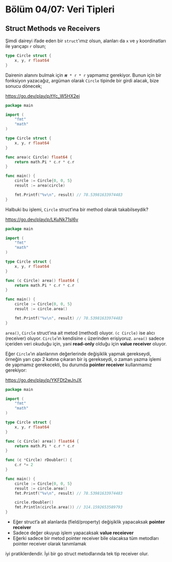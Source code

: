 # Bölüm 04/07: Veri Tipleri

## Struct Methods ve Receivers

Şimdi daireyi ifade eden bir `struct`’ımız olsun, alanları da `x` ve `y`
koordinatları ile yarıçapı `r` olsun;

```go
type Circle struct {
	x, y, r float64
}
```

Dairenin alanını bulmak için `𝞹 * r * r` yapmamız gerekiyor. Bunun için bir
fonksiyon yazacağız, argüman olarak `Circle` tipinde bir girdi alacak, bize
sonucu dönecek;

https://go.dev/play/p/tYc_W5HX2ei

```go
package main

import (
	"fmt"
	"math"
)

type Circle struct {
	x, y, r float64
}

func area(c Circle) float64 {
	return math.Pi * c.r * c.r
}

func main() {
	circle := Circle{0, 0, 5}
	result := area(circle)

	fmt.Printf("%v\n", result) // 78.53981633974483
}
```

Halbuki bu işlemi, `Circle` struct’ına bir method olarak takabilseydik?

https://go.dev/play/p/LKuNk71sl6v

```go
package main

import (
	"fmt"
	"math"
)

type Circle struct {
	x, y, r float64
}

func (c Circle) area() float64 {
	return math.Pi * c.r * c.r
}

func main() {
	circle := Circle{0, 0, 5}
	result := circle.area()

	fmt.Printf("%v\n", result) // 78.53981633974483
}
```

`area()`, `Circle` struct’ına ait metod (method) oluyor. `(c Circle)` ise
alıcı (receiver) oluyor. `Circle`’ın kendisine `c` üzerinden erişiyoruz.
`area()` sadece içeriden veri okuduğu için, yani **read-only** olduğu için
**value receiver** oluyor.

Eğer `Circle`’ın alanlarının değerlerinde değişiklik yapmak gerekseydi,
örneğin yarı çapı 2 katına çıkaran bir iş gerekseydi, o zaman yazma işlemi de
yapmamız gerekecekti, bu durumda **pointer receiver** kullanmamız gerekiyor:

https://go.dev/play/p/YKFDt2wJnJX

```go
package main

import (
	"fmt"
	"math"
)

type Circle struct {
	x, y, r float64
}

func (c Circle) area() float64 {
	return math.Pi * c.r * c.r
}

func (c *Circle) rDoubler() {
	c.r *= 2
}

func main() {
	circle := Circle{0, 0, 5}
	result := circle.area()
	fmt.Printf("%v\n", result) // 78.53981633974483

	circle.rDoubler()
	fmt.Println(circle.area()) // 314.1592653589793
}
```

- Eğer struct’a ait alanlarda (field/property) değişiklik yapacaksak **pointer receiver**
- Sadece değer okuyup işlem yapacaksak **value receiever**
- Eğerki sadece bir metod pointer receiver bile olacaksa tüm metodları pointer receiver olarak
  tanımlamak

iyi pratiklerdendir. İyi bir go struct metodlarında tek tip receiver olur.
